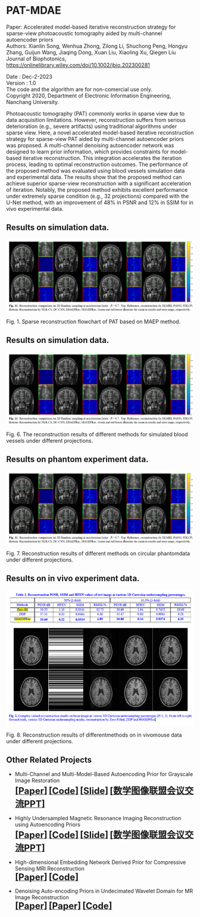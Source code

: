 # PAT-MDAE
Paper: Accelerated model-based iterative reconstruction strategy for sparse-view photoacoustic tomography aided by multi-channel autoencoder priors      
Authors: Xianlin Song, Wenhua Zhong, Zilong Li, Shuchong Peng, Hongyu Zhang, Guijun Wang, Jiaqing Dong, Xuan Liu, Xiaoling Xu, Qiegen Liu       
Journal of Biophotonics, https://onlinelibrary.wiley.com/doi/10.1002/jbio.202300281        

Date : Dec-2-2023     
Version : 1.0       
The code and the algorithm are for non-comercial use only.      
Copyright 2020, Department of Electronic Information Engineering, Nanchang University.     
      
Photoacoustic tomography (PAT) commonly works in sparse view due to data acquisition limitations. However, reconstruction suffers from serious deterioration (e.g., severe artifacts) using traditional algorithms under sparse view. Here, a novel accelerated model-based 
iterative reconstruction strategy for sparse-view PAT aided by multi-channel autoencoder priors was proposed. A multi-channel denoising autoencoder network was designed to learn prior information, which provides constraints for model-based iterative reconstruction. This 
integration accelerates the iteration process, leading to optimal reconstruction outcomes. The performance of the proposed method was evaluated using blood vessels simulation data and experimental data. The results show that the proposed method can achieve superior sparse-view reconstruction with a significant acceleration of iteration. Notably, the proposed method exhibits excellent performance under extremely sparse condition (e.g., 32 projections) compared with the U-Net method, with an improvement of 48% in PSNR and 12% in SSIM 
for in vivo experimental data.   

## Results on simulation data.
<div align="center"><img src="https://github.com/yqx7150/HGGDP/blob/master/hggdp_rec/sample/fig11.png"> </div>

Fig. 1. Sparse reconstruction flowchart of PAT based on MAEP method.       
    
## Results on simulation data.
<div align="center"><img src="https://github.com/yqx7150/HGGDP/blob/master/hggdp_rec/sample/fig11.png"> </div>

Fig. 6. The reconstruction results of different methods for simulated blood vessels under different projections.    
    
## Results on phantom experiment data.
<div align="center"><img src="https://github.com/yqx7150/HGGDP/blob/master/hggdp_rec/sample/fig11.png"> </div>

Fig. 7. Reconstruction results of different methods on circular phantomdata under different projections.

## Results on in vivo experiment data.
<div align="center"><img src="https://github.com/yqx7150/HGGDP/blob/master/hggdp_rec/sample/compare_DDP.PNG"> </div>

Fig. 8. Reconstruction results of differentmethods on in vivomouse data under different projections.

## Other Related Projects
  * Multi-Channel and Multi-Model-Based Autoencoding Prior for Grayscale Image Restoration  
[<font size=5>**[Paper]**</font>](https://ieeexplore.ieee.org/stamp/stamp.jsp?tp=&arnumber=8782831)  [<font size=5>**[Code]**</font>](https://github.com/yqx7150/MEDAEP)   [<font size=5>**[Slide]**</font>](https://github.com/yqx7150/EDAEPRec/tree/master/Slide)  [<font size=5>**[数学图像联盟会议交流PPT]**</font>](https://github.com/yqx7150/EDAEPRec/tree/master/Slide)

  * Highly Undersampled Magnetic Resonance Imaging Reconstruction using Autoencoding Priors  
[<font size=5>**[Paper]**</font>](https://cardiacmr.hms.harvard.edu/files/cardiacmr/files/liu2019.pdf)  [<font size=5>**[Code]**</font>](https://github.com/yqx7150/EDAEPRec)   [<font size=5>**[Slide]**</font>](https://github.com/yqx7150/EDAEPRec/tree/master/Slide) [<font size=5>**[数学图像联盟会议交流PPT]**</font>](https://github.com/yqx7150/EDAEPRec/tree/master/Slide)

  * High-dimensional Embedding Network Derived Prior for Compressive Sensing MRI Reconstruction  
 [<font size=5>**[Paper]**</font>](https://www.sciencedirect.com/science/article/abs/pii/S1361841520300815?via%3Dihub)   [<font size=5>**[Code]**</font>](https://github.com/yqx7150/EDMSPRec)
 
  * Denoising Auto-encoding Priors in Undecimated Wavelet Domain for MR Image Reconstruction  
[<font size=5>**[Paper]**</font>](https://www.sciencedirect.com/science/article/pii/S0925231221000990) [<font size=5>**[Paper]**</font>](https://arxiv.org/ftp/arxiv/papers/1909/1909.01108.pdf)  [<font size=5>**[Code]**</font>](https://github.com/yqx7150/WDAEPRec)


